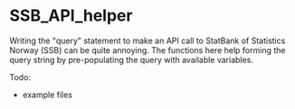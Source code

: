 # SSB_API_helper
Writing the "query" statement to make an API call to StatBank of Statistics Norway (SSB) can be quite annoying. The functions here help forming the query string by pre-populating the query with available variables.

Todo:

* example files
